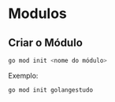 # Modulos

## Criar o Módulo

```bash
go mod init <nome do módulo>
```

Exemplo:

```bash
go mod init golangestudo
```
